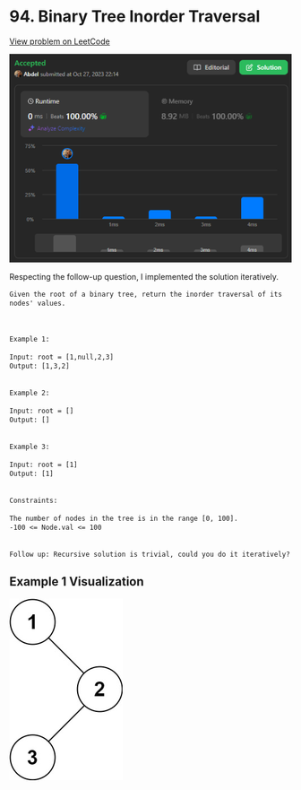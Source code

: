 # 94. Binary Tree Inorder Traversal

[View problem on LeetCode](https://leetcode.com/problems/binary-tree-inorder-traversal/)

![Submission](image.png)

Respecting the follow-up question, I implemented the solution iteratively.

```
Given the root of a binary tree, return the inorder traversal of its nodes' values.



Example 1:

Input: root = [1,null,2,3]
Output: [1,3,2]


Example 2:

Input: root = []
Output: []


Example 3:

Input: root = [1]
Output: [1]


Constraints:

The number of nodes in the tree is in the range [0, 100].
-100 <= Node.val <= 100


Follow up: Recursive solution is trivial, could you do it iteratively?
```

## Example 1 Visualization

![Example 1](image-1.png)
